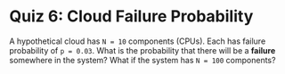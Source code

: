 # Quiz 6: Cloud Failure Probability

A hypothetical cloud has `N = 10` components (CPUs). Each has failure probability of `p = 0.03`. What is the probability that there will be a **failure** somewhere in the system? What if the system has `N = 100` components?
